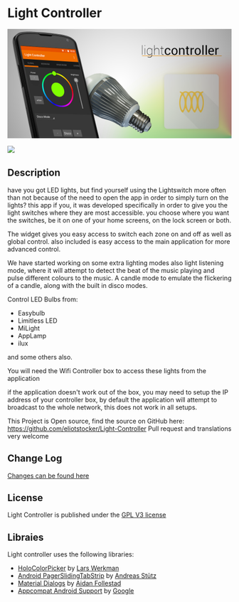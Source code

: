 Light Controller
================

![Promo Image](https://github.com/eliotstocker/Light-Controller/raw/master/promo.png)

[<img src="https://developer.android.com/images/brand/en_app_rgb_wo_60.png">](https://play.google.com/store/apps/details?id=tv.piratemedia.lightcontroler)

Description
-----------
have you got LED lights, but find yourself using the Lightswitch more often than not because of the need to open the app in order to simply turn on the lights? this app if you, it was developed specifically in order to give you the light switches where they are most accessible. you choose where you want the switches, be it on one of your home screens, on the lock screen or both.

The widget gives you easy access to switch each zone on and off as well as global control. also included is easy access to the main application for more advanced control.

We have started working on some extra lighting modes also light listening mode, where it will attempt to detect the beat of the music playing and pulse different colours to the music. A candle mode to emulate the flickering of a candle, along with the built in disco modes.

Control LED Bulbs from:
* Easybulb
* Limitless LED
* MiLight
* AppLamp
* ilux

and some others also.

You will need the Wifi Controller box to access these lights from the application

if the application doesn't work out of the box, you may need to setup the IP address of your controller box, by default the application will attempt to broadcast to the whole network, this does not work in all setups.

This Project is Open source, find the source on GitHub here:
https://github.com/eliotstocker/Light-Controller
Pull request and translations very welcome

Change Log
----------
[Changes can be found here](changelog.md)

License
-------
Light Controller is published under the [GPL V3 license](GPL.md)

Libraies
--------
Light controller uses the following libraries:
* [HoloColorPicker](https://github.com/LarsWerkman/HoloColorPicker) by [Lars Werkman](https://github.com/LarsWerkman)
* [Android PagerSlidingTabStrip](https://github.com/astuetz/PagerSlidingTabStrip) by [Andreas Stütz](https://github.com/astuetz)
* [Material Dialogs](https://github.com/afollestad/material-dialogs) by [Aidan Follestad](https://github.com/afollestad)
* [Appcompat Android Support](https://developer.android.com/tools/support-library/features.html) by [Google](https://developer.android.com/)